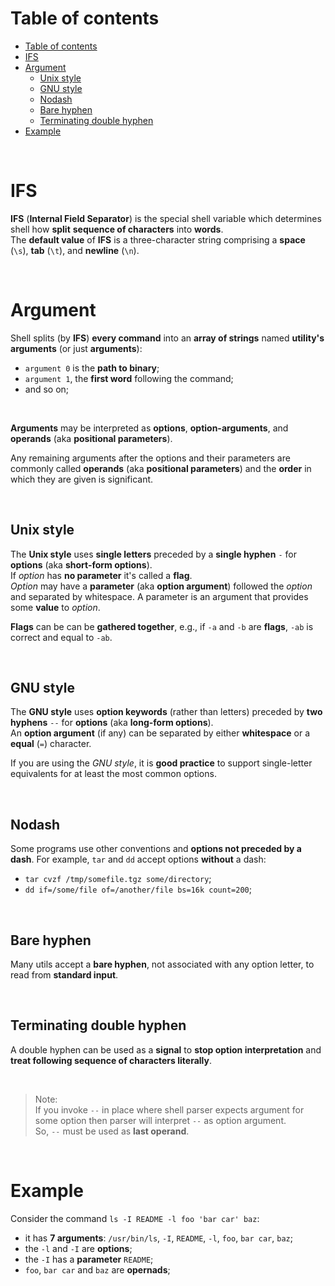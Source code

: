 # Table of contents
<!-- TOC -->
* [Table of contents](#table-of-contents)
* [IFS](#ifs)
* [Argument](#argument)
  * [Unix style](#unix-style)
  * [GNU style](#gnu-style)
  * [Nodash](#nodash)
  * [Bare hyphen](#bare-hyphen)
  * [Terminating double hyphen](#terminating-double-hyphen)
* [Example](#example)
<!-- TOC -->

<br>

# IFS
**IFS** (**Internal Field Separator**) is the special shell variable which determines shell how **split** **sequence of characters** into **words**.<br>
The **default value** of **IFS** is a three-character string comprising a **space** (`\s`), **tab** (`\t`), and **newline** (`\n`).<br>

<br>

# Argument
Shell splits (by **IFS**) **every command** into an **array of strings** named **utility's arguments** (or just **arguments**):
- `argument 0` is the **path to binary**;
- `argument 1`, the **first word** following the command;
- and so on;

<br>

**Arguments** may be interpreted as **options**, **option-arguments**, and **operands** (aka **positional parameters**).<br>

Any remaining arguments after the options and their parameters are commonly called **operands** (aka **positional parameters**) and the **order** in which they are given is significant.<br>

<br>

## Unix style
The **Unix style** uses **single letters** preceded by a **single hyphen** `-` for **options** (aka **short-form options**).<br>
If *option* has **no parameter** it's called a **flag**.<br>
*Option* may have a **parameter** (aka **option argument**) followed the *option* and separated by whitespace. A parameter is an argument that provides some **value** to *option*.<br>

**Flags** can be can be **gathered together**, e.g., if `-a` and `-b` are **flags**, `-ab` is correct and equal to `-ab`.<br>

<br>

## GNU style
The **GNU style** uses **option keywords** (rather than letters) preceded by **two hyphens** `--` for **options** (aka **long-form options**).<br>
An **option argument** (if any) can be separated by either **whitespace** or a **equal** (`=`) character.<br>

If you are using the *GNU style*, it is **good practice** to support single-letter equivalents for at least the most common options.<br>

<br>

## Nodash
Some programs use other conventions and **options not preceded by a dash**.
For example, `tar` and `dd` accept options **without** a dash:
- `tar cvzf /tmp/somefile.tgz some/directory`;
- `dd if=/some/file of=/another/file bs=16k count=200`;

<br>

## Bare hyphen
Many utils accept a **bare hyphen**, not associated with any option letter, to read from **standard input**.

<br>

## Terminating double hyphen
A double hyphen can be used as a **signal** to **stop option interpretation** and **treat following sequence of characters literally**.<br>

<br>

> Note:<br>
> If you invoke `--` in place where shell parser expects argument for some option then parser will interpret `--` as option argument.<br>
> So, `--` must be used as **last operand**.<br>

<br>

# Example
Consider the command `ls -I README -l foo 'bar car' baz`:
- it has **7 arguments**: `/usr/bin/ls`, `-I`, `README`, `-l`, `foo`, `bar car`, `baz`;
- the `-l` and `-I` are **options**;
- the `-I` has a **parameter** `README`;
- `foo`, `bar car` and `baz` are **opernads**;
